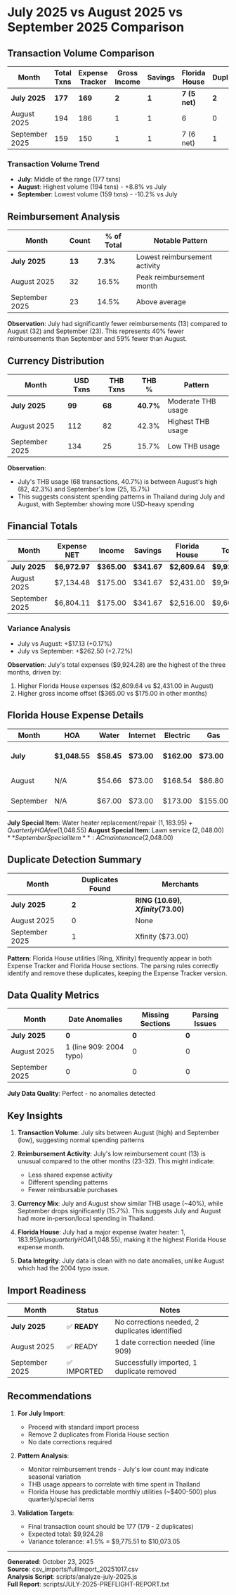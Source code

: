 # July 2025 vs August 2025 vs September 2025 Comparison

## Transaction Volume Comparison

| Month | Total Txns | Expense Tracker | Gross Income | Savings | Florida House | Duplicates |
|-------|------------|-----------------|--------------|---------|---------------|------------|
| **July 2025** | **177** | **169** | **2** | **1** | **7 (5 net)** | **2** |
| August 2025 | 194 | 186 | 1 | 1 | 6 | 0 |
| September 2025 | 159 | 150 | 1 | 1 | 7 (6 net) | 1 |

### Transaction Volume Trend
- **July**: Middle of the range (177 txns)
- **August**: Highest volume (194 txns) - +8.8% vs July
- **September**: Lowest volume (159 txns) - -10.2% vs July

## Reimbursement Analysis

| Month | Count | % of Total | Notable Pattern |
|-------|-------|------------|-----------------|
| **July 2025** | **13** | **7.3%** | Lowest reimbursement activity |
| August 2025 | 32 | 16.5% | Peak reimbursement month |
| September 2025 | 23 | 14.5% | Above average |

**Observation**: July had significantly fewer reimbursements (13) compared to August (32) and September (23). This represents 40% fewer reimbursements than September and 59% fewer than August.

## Currency Distribution

| Month | USD Txns | THB Txns | THB % | Pattern |
|-------|----------|----------|-------|---------|
| **July 2025** | **99** | **68** | **40.7%** | Moderate THB usage |
| August 2025 | 112 | 82 | 42.3% | Highest THB usage |
| September 2025 | 134 | 25 | 15.7% | Low THB usage |

**Observation**: 
- July's THB usage (68 transactions, 40.7%) is between August's high (82, 42.3%) and September's low (25, 15.7%)
- This suggests consistent spending patterns in Thailand during July and August, with September showing more USD-heavy spending

## Financial Totals

| Month | Expense NET | Income | Savings | Florida House | Total |
|-------|-------------|--------|---------|---------------|-------|
| **July 2025** | **$6,972.97** | **$365.00** | **$341.67** | **$2,609.64** | **$9,924.28** |
| August 2025 | $7,134.48 | $175.00 | $341.67 | $2,431.00 | $9,907.15 |
| September 2025 | $6,804.11 | $175.00 | $341.67 | $2,516.00 | $9,661.78 |

### Variance Analysis
- July vs August: +$17.13 (+0.17%)
- July vs September: +$262.50 (+2.72%)

**Observation**: July's total expenses ($9,924.28) are the highest of the three months, driven by:
1. Higher Florida House expenses ($2,609.64 vs $2,431.00 in August)
2. Higher gross income offset ($365.00 vs $175.00 in other months)

## Florida House Expense Details

| Month | HOA | Water | Internet | Electric | Gas | Special |
|-------|-----|-------|----------|----------|-----|---------|
| **July** | **$1,048.55** | **$58.45** | **$73.00** | **$162.00** | **$73.00** | **Water Heater: $1,183.95** |
| August | N/A | $54.66 | $73.00 | $168.54 | $86.80 | Lawn: $2,048.00 |
| September | N/A | $67.00 | $73.00 | $173.00 | $155.00 | AC Maint: $2,048.00 |

**July Special Item**: Water heater replacement/repair ($1,183.95) + Quarterly HOA fee ($1,048.55)
**August Special Item**: Lawn service ($2,048.00)
**September Special Item**: AC maintenance ($2,048.00)

## Duplicate Detection Summary

| Month | Duplicates Found | Merchants |
|-------|------------------|-----------|
| **July 2025** | **2** | **RING ($10.69), Xfinity ($73.00)** |
| August 2025 | 0 | None |
| September 2025 | 1 | Xfinity ($73.00) |

**Pattern**: Florida House utilities (Ring, Xfinity) frequently appear in both Expense Tracker and Florida House sections. The parsing rules correctly identify and remove these duplicates, keeping the Expense Tracker version.

## Data Quality Metrics

| Month | Date Anomalies | Missing Sections | Parsing Issues |
|-------|----------------|------------------|----------------|
| **July 2025** | **0** | **0** | **0** |
| August 2025 | 1 (line 909: 2004 typo) | 0 | 0 |
| September 2025 | 0 | 0 | 0 |

**July Data Quality**: Perfect - no anomalies detected

## Key Insights

1. **Transaction Volume**: July sits between August (high) and September (low), suggesting normal spending patterns

2. **Reimbursement Activity**: July's low reimbursement count (13) is unusual compared to the other months (23-32). This might indicate:
   - Less shared expense activity
   - Different spending patterns
   - Fewer reimbursable purchases

3. **Currency Mix**: July and August show similar THB usage (~40%), while September drops significantly (15.7%). This suggests July and August had more in-person/local spending in Thailand.

4. **Florida House**: July had a major expense (water heater: $1,183.95) plus quarterly HOA ($1,048.55), making it the highest Florida House expense month.

5. **Data Integrity**: July data is clean with no date anomalies, unlike August which had the 2004 typo issue.

## Import Readiness

| Month | Status | Notes |
|-------|--------|-------|
| **July 2025** | ✅ **READY** | No corrections needed, 2 duplicates identified |
| August 2025 | ✅ READY | 1 date correction needed (line 909) |
| September 2025 | ✅ IMPORTED | Successfully imported, 1 duplicate removed |

## Recommendations

1. **For July Import**: 
   - Proceed with standard import process
   - Remove 2 duplicates from Florida House section
   - No date corrections required

2. **Pattern Analysis**:
   - Monitor reimbursement trends - July's low count may indicate seasonal variation
   - THB usage appears to correlate with time spent in Thailand
   - Florida House has predictable monthly utilities (~$400-500) plus quarterly/special items

3. **Validation Targets**:
   - Final transaction count should be 177 (179 - 2 duplicates)
   - Expected total: $9,924.28
   - Variance tolerance: ±1.5% = $9,775.51 to $10,073.05

---

**Generated**: October 23, 2025  
**Source**: csv_imports/fullImport_20251017.csv  
**Analysis Script**: scripts/analyze-july-2025.js  
**Full Report**: scripts/JULY-2025-PREFLIGHT-REPORT.txt
